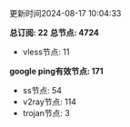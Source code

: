 更新时间2024-08-17 10:04:33

**总订阅: 22**
**总节点: 4724**
- vless节点: 11

**google ping有效节点: 171**
- ss节点: 54
- v2ray节点: 114
- trojan节点: 3
